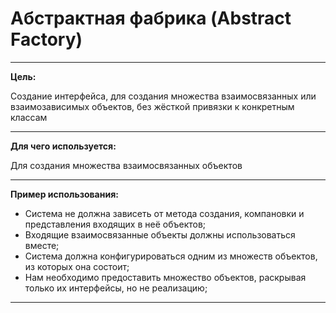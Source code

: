 # Абстрактная фабрика (Abstract Factory)
_______________________________________
**Цель:**

Создание интерфейса, для создания множества взаимосвязанных или взаимозависимых объектов, без жёсткой привязки к конкретным классам
_______________________________________
**Для чего используется:**

Для создания множества взаимосвязанных объектов
_______________________________________
**Пример использования:**

- Система не должна зависеть от метода создания, компановки и представления входящих в неё объектов;
- Входящие взаимосвязанные объекты должны использоваться вместе;
- Система должна конфигурироваться одним из множеств объектов, из которых она состоит;
- Нам необходимо предоставить множество объектов, раскрывая только их интерфейсы, но не реализацию;
_______________________________________
